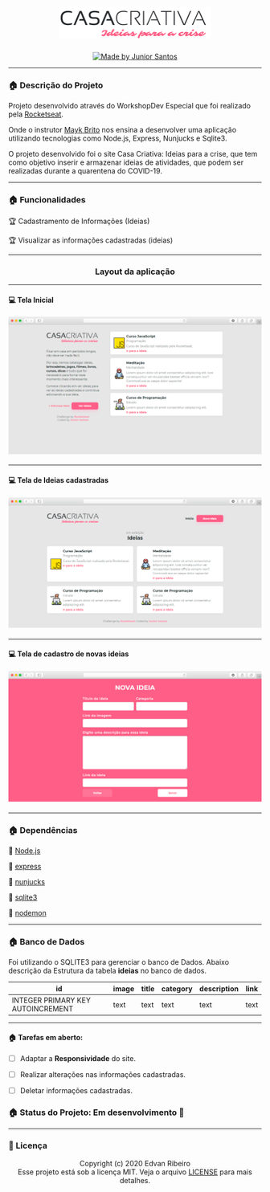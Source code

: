 <h1 align="center">
    <img width="300px" alt="Logo Casa Criativa" src="./public/img/logo.png" />
</h1>
<p align="center">
<a href="https://rocketseat.com.br">
	<img alt="Made by Junior Santos" src="https://img.shields.io/badge/made%20by-Junior Santos-%237519C1">
</a>
<p/>

------

### :house: Descrição do Projeto

Projeto desenvolvido através do WorkshopDev Especial que foi realizado pela [Rocketseat](https://rocketseat.com.br/).

Onde o instrutor [Mayk Brito](https://github.com/maykbrito) nos ensina a desenvolver uma aplicação utilizando tecnologias como Node.js, Express, Nunjucks e Sqlite3.

O projeto desenvolvido foi o site Casa Criativa: Ideias para a crise, que tem como objetivo inserir e armazenar ideias de atividades, que podem ser realizadas durante a quarentena do COVID-19.

------

### :house: Funcionalidades

:trophy: Cadastramento de Informações (Ideias)

:trophy: Visualizar as informações cadastradas (ideias)

------

<h3 align="center">
    Layout da aplicação
</h3>

------

#### :computer: Tela Inicial

<h4 align="center">
    <img src="./design/layout_home.png"/>
</h4>

------

#### :computer: Tela de Ideias cadastradas

<h4 align="center">
    <img src="./design/layout_ideias.png"/>
</h4>

------

#### :computer: Tela de cadastro de novas ideias

<h4 align="center">
    <img src="./design/layout_add_ideias.png"/>
</h4>

------

### :house: Dependências

:vertical_traffic_light: [Node.js](https://nodejs.org/en/)

:vertical_traffic_light: [express](https://expressjs.com/pt-br/)

:vertical_traffic_light: [nunjucks](https://mozilla.github.io/nunjucks/)

:vertical_traffic_light: [sqlite3](https://www.sqlite.org/index.html)

:vertical_traffic_light: [nodemon](https://www.npmjs.com/package/nodemon)

-----

### :house: Banco de Dados

Foi utilizando o SQLITE3 para gerenciar o banco de Dados. Abaixo descrição da Estrutura da tabela **ideias** no banco de dados.

| id | image | title | category | description |link|
| --- | --- | --- | --- | --- | --- |
|INTEGER PRIMARY KEY AUTOINCREMENT| text | text | text | text | text |

------
#### :house: Tarefas em aberto:
- [ ] Adaptar a **Responsividade** do site.

- [ ] Realizar alterações nas informações cadastradas.

- [ ] Deletar informações cadastradas.

### :house: Status do Projeto: Em desenvolvimento :construction:
------

### :pencil: Licença

<p align="center">
	Copyright (c) 2020 Edvan Ribeiro
    <br/>
    Esse projeto está sob a licença MIT. Veja o arquivo <a href="https://github.com/ejunior01/projetos_by_rocketseat/blob/master/LICENSE">LICENSE</a> para mais detalhes.
</p>

